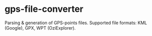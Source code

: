 # gps-file-converter
Parsing &amp; generation of GPS-points files. 
Supported file formats: KML (Google), GPX, WPT (OziExplorer). 
